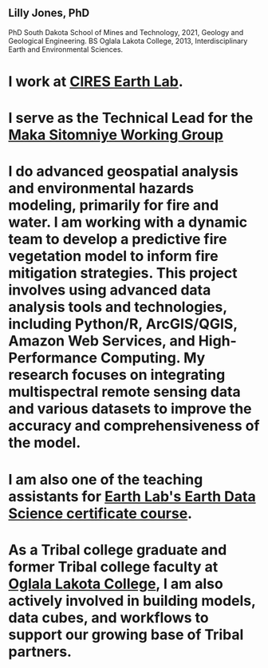 ## Lilly Jones, PhD
PhD South Dakota School of Mines and Technology, 2021, Geology and Geological Engineering. 
BS Oglala Lakota College, 2013, Interdisciplinary Earth and Environmental Sciences.

# I work at [CIRES Earth Lab](https://earthlab.colorado.edu).
# I serve as the Technical Lead for the [Maka Sitomniye Working Group](https://cu-esiil.github.io/Maka-Sitomniya/#our-project)
# I do advanced geospatial analysis and environmental hazards modeling, primarily for fire and water. I am working with a dynamic team to develop a predictive fire vegetation model to inform fire mitigation strategies. This project involves using advanced data analysis tools and technologies, including Python/R, ArcGIS/QGIS, Amazon Web Services, and High-Performance Computing. My research focuses on integrating multispectral remote sensing data and various datasets to improve the accuracy and comprehensiveness of the model. 

# I am also one of the teaching assistants for [Earth Lab's Earth Data Science certificate course](https://www.earthdatascience.org). 

# As a Tribal college graduate and former Tribal college faculty at [Oglala Lakota College](https://www.olc.edu), I am also actively involved in building models, data cubes, and workflows to support our growing base of Tribal partners.
